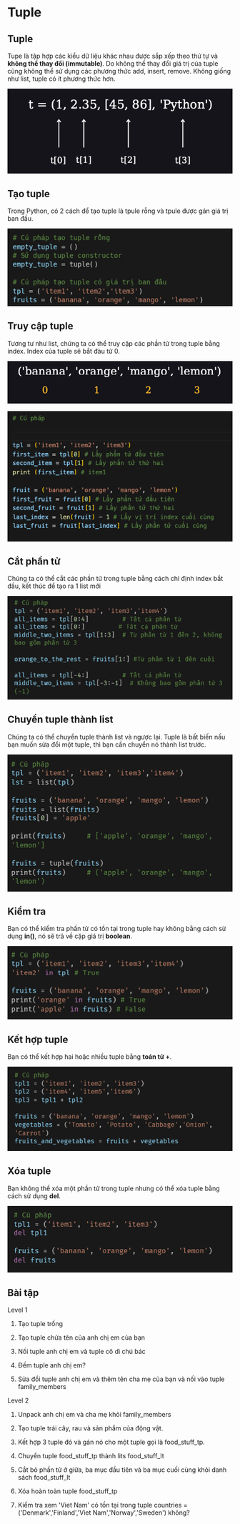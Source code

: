 # Tuple 

## Tuple 
Tupe là tập hợp các kiểu dữ liệu khác nhau được sắp xếp theo thứ tự và **không thể thay đổi (immutable)**. Do không thể thay đổi giá trị của tuple cũng không thể sử dụng các phương thức add, insert, remove. Không giống như list, tuple có ít phương thức hơn. 

![alt text](image.png)

## Tạo tuple 

Trong Python, có 2 cách để tạo tuple là tpule rỗng và tpule được gán giá trị ban đầu. 

![alt text](image-1.png)

## Truy cập tuple 

Tương tư như list, chứng ta có thể truy cập các phần tử trong tuple bằng index. Index của tuple sẽ bắt đàu từ 0. 

![alt text](image-2.png)

![alt text](image-9.png)

## Cắt phần tử
Chúng ta có thể cắt các phần tử trong tuple bằng cách chỉ định index bắt đầu, kết thúc để tạo ra 1 list mới 

![alt text](image-4.png)

## Chuyển tuple thành list 

Chúng ta có thể chuyển tuple thành list và ngược lại. Tuple là bất biến nấu bạn muốn sửa đổi một tuple, thì bạn cần chuyển nó thành list trước. 

![alt text](image-5.png)

## Kiểm tra 

Bạn có thể kiểm tra phần tử có tồn tại trong tuple hay không bằng cách sử dụng **in()**, nó sẽ trả về cặp giá trị **boolean**. 

![alt text](image-6.png)

## Kết hợp tuple 

Bạn có thể kết hợp hai hoặc nhiều tuple bằng **toán tử +**.

![alt text](image-7.png)

## Xóa tuple 

Bạn không thể xóa một phần tử trong tuple nhưng có thể xóa tuple bằng cách sử dụng **del**. 

![alt text](image-8.png)

## Bài tập 

Level 1
1. Tạo tuple trống

2. Tạo tuple chứa tên của anh chị em của bạn

3. Nối tuple anh chị em và tuple cô dì chú bác

4. Đếm tuple anh chị em?

5. Sửa đổi tuple anh chị em và thêm tên cha mẹ của bạn và nối vào tuple family_members

Level 2
1. Unpack anh chị em và cha mẹ khỏi family_members

2. Tạo tuple trái cây, rau và sản phẩm của động vật.

3. Kết hợp 3 tuple đó và gán nó cho một tuple gọi là food_stuff_tp.

4. Chuyển tuple food_stuff_tp thành lits food_stuff_lt

5. Cắt bỏ phần tử ở giữa, ba mục đầu tiên và ba mục cuối cùng khỏi danh sách food_stuff_lt


6. Xóa hoàn toàn tuple food_stuff_tp

7. Kiểm tra xem 'Viet Nam' có tồn tại trong tuple
countries = ('Denmark','Finland','Viet Nam','Norway','Sweden') không?